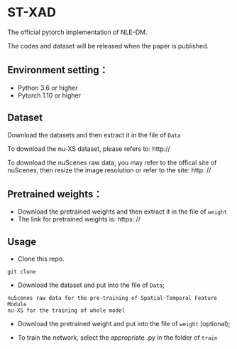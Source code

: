 # ST-XAD

The official pytorch implementation of NLE-DM.

The codes and dataset will be released when the paper is published.

## Environment setting：
* Python 3.6 or higher
* Pytorch 1.10 or higher

## Dataset
Download the datasets and then extract it in the file of `Data`

To download the nu-XS dataset, please refers to: http://

To download the nuScenes raw data, you may refer to the offical site of nuScenes, then resize the image resolution or refer to the site: http: //

## Pretrained weights：
* Download the pretrained weights and then extract it in the file of `weight`
* The link for pretrained weights is: https: //

## Usage
* Clone this repo.
```
git clone 
```

* Download the dataset and put into the file of `Data`;
```
nuScenes raw data for the pre-training of Spatial-Temporal Feature Module
nu-XS for the training of whole model
```
* Download the pretrained weight and put into the file of `weight` (optional);

* To train the network, select the appropriate .py in the folder of `train`
```
